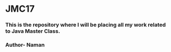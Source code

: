 # JMC17 
### This is the repository where I will be placing all my work related to Java Master Class.
### Author- Naman
